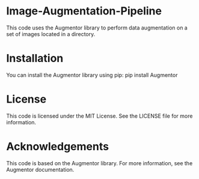 # Image-Augmentation-Pipeline
This code uses the Augmentor library to perform data augmentation on a set of images located in a directory.
# Installation
You can install the Augmentor library using pip:
pip install Augmentor

# License
This code is licensed under the MIT License. See the LICENSE file for more information.

# Acknowledgements
This code is based on the Augmentor library. For more information, see the Augmentor documentation.





